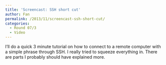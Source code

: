 ```yaml
---
title: 'Screencast: SSH short cut'
author: Fan
permalink: /2013/11/screencast-ssh-short-cut/
categories:
  - Round 07/3
  - Video
---
```

I&#8217;ll do a quick 3 minute tutorial on how to connect to a remote computer with a simple phrase through SSH. I really tried to squeeze everything in. There are parts I probably should have explained more.

&nbsp;

    

[  
][1]

 [1]: http://youtu.be/OtAA6RvstMk
